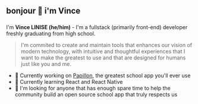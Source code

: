 ## bonjour 👋 i'm Vince

###
I'm **Vince LINISE (he/him)** - I'm a fullstack (primarily front-end) developer freshly graduating from high school.
> I'm commited to create and maintain tools that enhances our vision of modern technology, with intuitive and thoughtful experiences that I want to make the greatest to use and that are designed for humans just like you and me.

- 🦋 Currently working on [Papillon](https://github.com/PapillonApp/Papillon), the greatest school app you'll ever use
- 💾 Currently learning React and React Native
- 👀 I'm looking for anyone that has enough spare time to help the community build an open source school app that truly respects us
